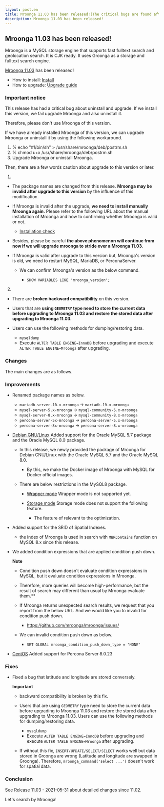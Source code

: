 ```yaml
---
layout: post.en
title: Mroonga 11.03 has been released!(The critical bugs are found after 11.0.3 has been released)
description: Mroonga 11.03 has been released!
---
```


## Mroonga 11.03 has been released!

Mroonga is a MySQL storage engine that supports fast fulltext search
and geolocation search. It is CJK ready. It uses Groonga as a storage
and fulltext search engine.

[Mroonga 11.03](/docs/news.html#release-11-03) has been released!

* How to install: [Install](/docs/install.html)
* How to upgrade: [Upgrade guide](/docs/upgrade.html)

### Important notice

This release has had a critical bug about uninstall and upgrade.
If we install this version, we fail upgrade Mroonga and also uninstall it.

Therefore, please don't use Mroonga of this version.

If we have already installed Mroonga of this version, we can upgrade Mroonga or uninstall it by using the following workaround. 

  1. % echo "#\!/bin/sh" > /usr/share/mroonga/deb/postrm.sh
  2. % chmod u+x /usr/share/mroonga/deb/postrm.sh
  3. Upgrade Mroonga or uninstall Mroonga.

Then, there are a few words caution about upgrade to this version or later.

1.
  * The package names are changed from this release.
    **Mroonga may be invalid after upgrade to this version** by the influence of this modification.

  * If Mroonga is invalid after the upgrade, **we need to install manually Mroonga again.**
    Please refer to the following URL about the manual installation of Mroonga and how to confirming whether Mroonga is valid or not.

    * [Installation check](/docs/tutorial/installation_check.html)

  * Besides, please be careful **the above phenomenon will continue from now if we will upgrade mroonga to stride over a Mroonga 11.03**.

  * If Mroonga is valid after upgrade to this version but, Mroonga's version is old, we need to restart MySQL, MariaDB, or PerconaServer.

    * We can confirm Mroonga's version as the below command.

      * ``SHOW VARIABLES LIKE 'mroonga_version';``

2.
  * There are **broken backward compatibility** on this version.

  * Users that are **using ``GEOMETRY`` type need to store the current data before upgrading to Mroonga 11.03 and restore the stored data after upgrading to Mroonga 11.03.**

  * Users can use the following methods for dumping/restoring data.

    * ``mysqldump``
    * Execute ``ALTER TABLE ENGINE=InnoDB`` before upgrading and execute ``ALTER TABLE ENGINE=Mroonga`` after upgrading.

### Changes

The main changes are as follows.

### Improvements

* Renamed package names as below.

  * ``mariadb-server-10.x-mroonga`` -> ``mariadb-10.x-mroonga``
  * ``mysql-server-5.x-mroonga`` -> ``mysql-community-5.x-mroonga``
  * ``mysql-server-8.x-mroonga`` -> ``mysql-community-8.x-mroonga``
  * ``percona-server-5x-mroonga`` -> ``percona-server-5.x-mroonga``
  * ``percona-server-8x-mroonga`` -> ``percona-server-8.x-mroonga``

* [Debian GNU/Linux](/docs/install/debian.html) Added support for the Oracle MySQL 5.7 package and the Oracle MySQL 8.0 package.

  * In this release, we newly provided the package of Mroonga for Debian GNU/Linux with the Oracle MySQL 5.7 and the Oracle MySQL 8.0.

    * By this, we make the Docker image of Mroonga with MySQL for Docker official images.

  * There are below restrictions in the MySQL8 package.

    * [Wrapper mode](/docs/tutorial/wrapper.html) Wrapper mode is not supported yet.

    * [Storage mode](/docs/tutorial/storage.html) Storage mode does not support the following feature.

      * The feature of relevant to the optimization.

* Added support for the SRID of Spatial Indexes.

  * the index of Mroonga is used in search with ``MBRContains`` function on MySQL 8.x since this release.

* We added condition expressions that are applied condition push down.

  **Note**

    * Condition push down doesn't evaluate condition expressions in MySQL, but it evaluate condition expressions in Mroonga.

     * Therefore, more queries will become high-performance, but the result of search may different than usual by Mroonga evaluate them.**

     * If Mroonga returns unexpected search results, we request that you report from the below URL. And we would like you to invalid for condition push down.

       * https://github.com/mroonga/mroonga/issues/

     * We can invalid condition push down as below.

       * ``SET GLOBAL mroonga_condition_push_down_type = "NONE"``

* [CentOS](/docs/install/centos.html) Added support for Percona Server 8.0.23

### Fixes

* Fixed a bug that latitude and longitude are stored conversely.

  **Important**

     * backward compatibility is broken by this fix.

     * Users that are using ``GEOMETRY`` type need to store the current data before upgrading to Mroonga 11.03 and restore the stored data after upgrading to Mroonga 11.03.
     Users can use the following methods for dumping/restoring data.

       * ``mysqldump``
       * Execute ``ALTER TABLE ENGINE=InnoDB`` before upgrading and execute ``ALTER TABLE ENGINE=Mroonga`` after upgrading.

     * If without this fix, ``INSERT/UPDATE/SELECT/SELECT`` works well but data stored in Groonga are wrong (Latitude and longitude are swapped in Groonga). Therefore, ``mroonga_command('select ...')`` doesn't work for spatial data.

### Conclusion

See [Release 11.03 - 2021-05-31](/docs/news.html#release-11-03) about detailed changes since 11.02.

Let's search by Mroonga!
